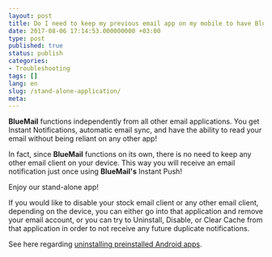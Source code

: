 ```yaml
---
layout: post
title: Do I need to keep my previous email app on my mobile to have BlueMail function?
date: 2017-08-06 17:14:53.000000000 +03:00
type: post
published: true
status: publish
categories:
- Troubleshooting
tags: []
lang: en
slug: /stand-alone-application/
meta:
---
```

**BlueMail** functions independently from all other email applications. You get Instant Notifications, automatic email sync, and have the ability to read your email without being reliant on any other app!

In fact, since **BlueMail** functions on its own, there is no need to keep any other email client on your device. This way you will receive an email notification just once using **BlueMail's** Instant Push!

Enjoy our stand-alone app!

If you would like to disable your stock email client or any other email client, depending on the device, you can either go into that application and remove your email account, or you can try to Uninstall, Disable, or Clear Cache from that application in order to not receive any future duplicate notifications.

See here regarding [uninstalling preinstalled Android apps](https://www.androidpit.com/how-to-uninstall-preinstalled-android-apps).
